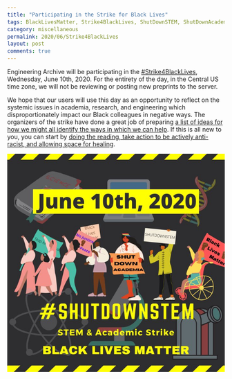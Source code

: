```yaml
---
title: "Participating in the Strike for Black Lives"
tags: BlackLivesMatter, Strike4BlackLives, ShutDownSTEM, ShutDownAcademia  
category: miscellaneous
permalink: 2020/06/Strike4BlackLives
layout: post
comments: true
---
```


Engineering Archive will be participating in the [#Strike4BlackLives](https://twitter.com/hashtag/Strike4BlackLives), Wednesday, June 10th, 2020. For the entirety of the day, in the Central US time zone, we will not be reviewing or posting new preprints to the server.

We hope that our users will use this day as an opportunity to reflect on the systemic issues in academia, research, and engineering which disproportionately impact our Black colleagues in negative ways. The organizers of the strike have done a great job of preparing [a list of ideas for how we might all identify the ways in which we can help](https://www.particlesforjustice.org/strike-details). If this is all new to you, you can start by [doing the reading, take action to be actively anti-racist, and allowing space for healing](https://www.shutdownstem.com/action).

![Strike4BlackLives banner](/images/ShutDownStem.jpeg)

